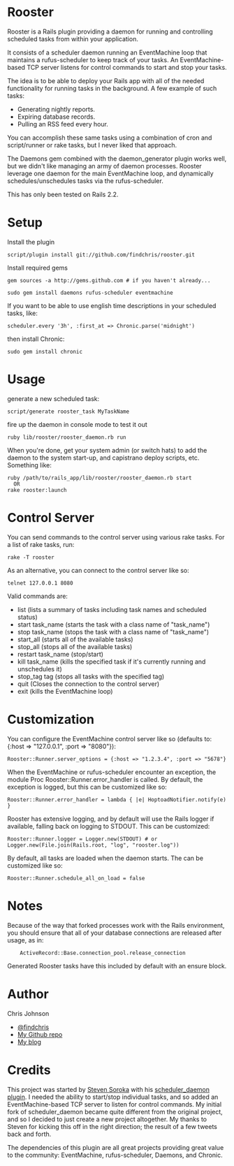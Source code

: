 Rooster
================

Rooster is a Rails plugin providing a daemon for running and controlling scheduled tasks from within your application. 

It consists of a scheduler daemon running an EventMachine loop that maintains a rufus-scheduler to keep track of your tasks.  An EventMachine-based TCP server listens for control commands to start and stop your tasks.

The idea is to be able to deploy your Rails app with all of the needed functionality for running tasks in the background.  A few example of such tasks:

* Generating nightly reports. 
* Expiring database records.
* Pulling an RSS feed every hour.

You can accomplish these same tasks using a combination of cron and script/runner or rake tasks, but I never liked that approach.

The Daemons gem combined with the daemon_generator plugin works well, but we didn't like managing an army of daemon processes.  Rooster leverage one daemon for the main EventMachine loop, and dynamically schedules/unschedules tasks via the rufus-scheduler.

This has only been tested on Rails 2.2.

Setup
=====

Install the plugin

    script/plugin install git://github.com/findchris/rooster.git

Install required gems

    gem sources -a http://gems.github.com # if you haven't already...

    sudo gem install daemons rufus-scheduler eventmachine

If you want to be able to use english time descriptions in your scheduled tasks, like:

    scheduler.every '3h', :first_at => Chronic.parse('midnight')

then install Chronic:

    sudo gem install chronic

Usage
=====

generate a new scheduled task:

    script/generate rooster_task MyTaskName

fire up the daemon in console mode to test it out

    ruby lib/rooster/rooster_daemon.rb run

When you're done, get your system admin (or switch hats) to add the daemon to the system start-up, and
capistrano deploy scripts, etc.  Something like:

    ruby /path/to/rails_app/lib/rooster/rooster_daemon.rb start
      OR
    rake rooster:launch

Control Server
==============

You can send commands to the control server using various rake tasks.  For a list of rake tasks, run:
    
    rake -T rooster

As an alternative, you can connect to the control server like so:

    telnet 127.0.0.1 8080

Valid commands are:

* list (lists a summary of tasks including task names and scheduled status)
* start task_name (starts the task with a class name of "task_name")
* stop task_name (stops the task with a class name of "task_name")
* start_all (starts all of the available tasks)
* stop_all (stops all of the available tasks)
* restart task_name (stop/start)
* kill task_name (kills the specified task if it's currently running and unschedules it)
* stop_tag tag (stops all tasks with the specified tag)
* quit (Closes the connection to the control server)
* exit (kills the EventMachine loop)

Customization
=============

You can configure the EventMachine control server like so (defaults to:  {:host => "127.0.0.1", :port => "8080"}):

    Rooster::Runner.server_options = {:host => "1.2.3.4", :port => "5678"}

When the EventMachine or rufus-scheduler encounter an exception, the module Proc Rooster::Runner.error_handler is called.  By default, the exception is logged, but this can be customized like so:

    Rooster::Runner.error_handler = lambda { |e| HoptoadNotifier.notify(e) }

Rooster has extensive logging, and by default will use the Rails logger if available, falling back on logging to STDOUT.  This can be customized:

    Rooster::Runner.logger = Logger.new(STDOUT) # or Logger.new(File.join(Rails.root, "log", "rooster.log"))

By default, all tasks are loaded when the daemon starts.  The can be customized like so:
    
    Rooster::Runner.schedule_all_on_load = false

Notes
=====

Because of the way that forked processes work with the Rails environment, you should ensure that all of your database connections are released after usage, as in:

		ActiveRecord::Base.connection_pool.release_connection
		
Generated Rooster tasks have this included by default with an ensure block. 

Author
======

Chris Johnson

* [@findchris](http://twitter.com/findchris)
* [My Github repo](http://github.com/findchris)
* [My blog](http://foundchris.com)

Credits
======

This project was started by [Steven Soroka](http://blog.stevensoroka.ca) with his [scheduler_daemon plugin](http://github.com/ssoroka/scheduler_daemon/tree/master).  I needed the ability to start/stop individual tasks, and so added an EventMachine-based TCP server to listen for control commands.  My initial fork of scheduler_daemon became quite different from the original project, and so I decided to just create a new project altogether.  My thanks to Steven for kicking this off in the right direction; the result of a few tweets back and forth.

The dependencies of this plugin are all great projects providing great value to the community:  EventMachine, rufus-scheduler, Daemons, and Chronic.

